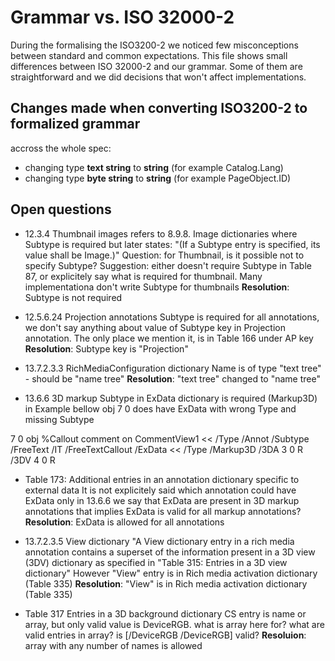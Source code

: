 # Grammar vs. ISO 32000-2
During the formalising the ISO3200-2 we noticed few misconceptions between standard and common expectations. 
This file shows small differences between ISO 32000-2 and our grammar. Some of them are straightforward and we did decisions that won't affect implementations.

## Changes made when converting ISO3200-2 to formalized grammar

accross the whole spec:
- changing type **text string** to **string**  (for example Catalog.Lang)
- changing type **byte string** to **string**  (for example  PageObject.ID)

## Open questions

- 12.3.4 Thumbnail images
refers to 8.9.8. Image dictionaries where Subtype is required but later states:  "(If a Subtype entry is specified, its value shall be Image.)"
Question: for Thumbnail, is it possible not to specify Subtype?
Suggestion: either doesn't require Subtype in Table 87, or explicitely say what is required for thumbnail. Many implementationa don't write Subtype for thumbnails
**Resolution**: Subtype is not required

- 12.5.6.24 Projection annotations
Subtype is required for all annotations, we don't say anything about value of Subtype key in Projection annotation. The only place we mention it, is in Table 166 under AP key
**Resolution**: Subtype key is "Projection"

- 13.7.2.3.3 RichMediaConfiguration dictionary
Name is of type "text tree"  - should be "name tree"
**Resolution**: "text tree" changed to "name tree"

- 13.6.6 3D markup
Subtype in ExData dictionary is required (Markup3D)
in Example bellow obj 7 0 does have ExData with wrong Type and missing Subtype 


7 0 obj %Callout comment on CommentView1
<<
/Type /Annot
/Subtype /FreeText
/IT /FreeTextCallout
/ExData <<
/Type /Markup3D
/3DA 3 0 R
/3DV 4 0 R
>>


- Table 173: Additional entries in an annotation dictionary specific to external data
It is not explicitely said which annotation could have ExData only in 13.6.6 we say that ExData are present in 3D markup annotations that implies ExData is valid for all markup annotations?
**Resolution**: ExData is allowed for all annotations


- 13.7.2.3.5 View dictionary
"A View dictionary entry in a rich media annotation contains a superset of the information present in a 3D view (3DV) dictionary as specified in "Table 315: Entries in a 3D view
dictionary"
However "View" entry is in Rich media activation dictionary (Table 335)
**Resolution**: "View" is in Rich media activation dictionary (Table 335)

- Table 317 Entries in a 3D background dictionary
CS entry is name or array, but only valid value is DeviceRGB. what is array here for? what are valid entries in array? is [/DeviceRGB /DeviceRGB] valid?
**Resoluion**: array with any number of names is allowed
